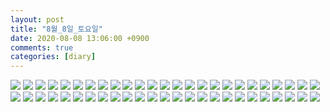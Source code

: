```yaml
---
layout: post
title: "8월_8일_토요일"
date: 2020-08-08 13:06:00 +0900
comments: true 
categories: [diary] 
---
```

![](https://blogfiles.pstatic.net/MjAyMDA4MDhfNzkg/MDAxNTk2ODU5NDgxNDcw.50fAcXTH1qtYIU3lWeroB43eI9gbIiTmNFp1ujC3RlYg.meYKe3V29zolx-I1EanJ6SrCc7YtIXoU1cx7AK0H6Tog.JPEG.hotleve/NaverBlog_20200808_130440_00.jpg?type=w1) 
![](https://blogfiles.pstatic.net/MjAyMDA4MDhfMjQ4/MDAxNTk2ODU5NDgyMzI0.VrxsgrJZNy4tgItDw3h91wDt5qXDN6s86Shnh5ocCeIg.rtVYMEvrLJpeJU8ZnO22Fz1xHIbgy2GsTEB02ul47jYg.JPEG.hotleve/NaverBlog_20200808_130441_01.jpg?type=w1) 
![](https://blogfiles.pstatic.net/MjAyMDA4MDhfNTAg/MDAxNTk2ODU5NDgzOTc5.mATZF9j74klFBwdC1waus6i1dA_4DZ5Qbh-RGhWFrPQg.jSeIMbRFtGL76chV0GYSprNW4-ZS74G7aWr2ppnfPJcg.JPEG.hotleve/NaverBlog_20200808_130442_02.jpg?type=w1) 
![](https://blogfiles.pstatic.net/MjAyMDA4MDhfMjI0/MDAxNTk2ODU5NDg0OTUy.kCA-tlJAxqJYjHci07tTQoF6cE8UORHJBhfUsuzQUd8g.PqxQZ-WCkODFzhUJ2fw4cB0ArKiecsUQLBvmzhssWrkg.JPEG.hotleve/NaverBlog_20200808_130444_03.jpg?type=w1) 
![](https://blogfiles.pstatic.net/MjAyMDA4MDhfMTMx/MDAxNTk2ODU5NDg4NDYy.IdlcvMvNPxyzvAhEa2tJRUCC2EOR7oCGY9kH-7T8hnkg.GseDWs0cBokZbcaOZk27xLhTJukUHeME8rG6Ybl-Q74g.JPEG.hotleve/NaverBlog_20200808_130447_04.jpg?type=w1) 
![](https://blogfiles.pstatic.net/MjAyMDA4MDhfODgg/MDAxNTk2ODU5NDkwOTk1._ZMvNql5N0QEtXymMtGsbtEc3PxKgn4NS-loM2Hed6sg.orJZcQBk-IC0FjvxU7D8ObtoUX7asbX1dx1qnW8uSEQg.JPEG.hotleve/NaverBlog_20200808_130450_05.jpg?type=w1) 
![](https://blogfiles.pstatic.net/MjAyMDA4MDhfMjQz/MDAxNTk2ODU5NDk2Njc1.UKGJE6FBbF-8QlGxyjU82xFW9ln_tUrzVYOzcJIJuVwg.XlAz6z4f1W_Za5i3W6vRsKuHf6r2kxVdOeSy4JBd5pMg.JPEG.hotleve/NaverBlog_20200808_130456_06.jpg?type=w1) 
![](https://blogfiles.pstatic.net/MjAyMDA4MDhfMjg0/MDAxNTk2ODU5NDk3NTIw.jIqUtraiVKKSGiP9h0JmI5ZptdoI1s_FK1Wyt2d4Vb0g.u1i8cqtFkV1RjWaKJaWi-ztvEnAUKx-hKSlug7KLloIg.JPEG.hotleve/NaverBlog_20200808_130456_07.jpg?type=w1) 
![](https://blogfiles.pstatic.net/MjAyMDA4MDhfMjE4/MDAxNTk2ODU5NDk4MjUy.Xc6RhJ4JIwjRIUZoudn_bahq-4Z_oZBOdEHfbFCs0Vwg.TVobyfgDQdnBJdPR2kxZDgP-6V3HPKzZxZaPBmu7ykog.JPEG.hotleve/NaverBlog_20200808_130457_08.jpg?type=w1) 
![](https://blogfiles.pstatic.net/MjAyMDA4MDhfMTQ3/MDAxNTk2ODU5NDk5MTA1.5QZO5BgylYDfv9bfKZ7UlvpOEourrmmNHiDsTnOJzEgg.-bc95KVgsXCaURWrrQlCNgHFlATyX4M4a63r1C93CMgg.JPEG.hotleve/NaverBlog_20200808_130458_09.jpg?type=w1) 
![](https://blogfiles.pstatic.net/MjAyMDA4MDhfODQg/MDAxNTk2ODU5NTA4NjQy.IN5dKmHsYT8PekEitTzvxaT0zoNljte6AzyRKB42JLsg.4gOyDjUZl8JIfsnOmUNJdqG2hE-9OlBcMeet-_5jFTYg.JPEG.hotleve/NaverBlog_20200808_130459_10.jpg?type=w1) 
![](https://blogfiles.pstatic.net/MjAyMDA4MDhfMjQz/MDAxNTk2ODU5NTA5NDg1.nMdO2b_AUYgW9bjrn6CE1sd9X0TEGqEDSKebonuhmSsg.aIEfC3pL9y4ei1LnTHn0SbQ3h5f1yD6acsBwlof3EW0g.JPEG.hotleve/NaverBlog_20200808_130508_11.jpg?type=w1) 
![](https://blogfiles.pstatic.net/MjAyMDA4MDhfNjgg/MDAxNTk2ODU5NTEwNTI2.WdIyWV-FReuhj4gR10wrXhYQMwAWs8bx0cVoPYHXzYgg.DqekCZD1go49zxDuIE8w5p8NkrSqSPaq9u-vGTc76x8g.JPEG.hotleve/NaverBlog_20200808_130510_12.jpg?type=w1) 
![](https://blogfiles.pstatic.net/MjAyMDA4MDhfMTE0/MDAxNTk2ODU5NTExNDQx.jbp9hD4CG46s1KbOIcwZH3RAXAXhC7XQ7TXSH5CXw8Qg.NLIjt3WSO_XwpHq7dAiDGyjjkFYfgRDJLaoo9tOSigAg.JPEG.hotleve/NaverBlog_20200808_130510_13.jpg?type=w1) 
![](https://blogfiles.pstatic.net/MjAyMDA4MDhfNjMg/MDAxNTk2ODU5NTEyNjIw.0kUumtuMFumjz8Wv5-Pp1dYMykEIBIGeRRMLr3f8LiMg.XWSr7t-ntgEHBbxrKcN-ax9Co8GHmpgpk0xEY5wjBcQg.JPEG.hotleve/NaverBlog_20200808_130511_14.jpg?type=w1) 
![](https://blogfiles.pstatic.net/MjAyMDA4MDhfODUg/MDAxNTk2ODU5NTEzNDc4.C9ohaQaz3IXYLgmdL2cnD3de9lNnLg8DFTdBB5NTGgMg.QAL_MFqaSeyemEj4yEITlxUHYTCC899-DbME8CZIQx0g.JPEG.hotleve/NaverBlog_20200808_130512_15.jpg?type=w1) 
![](https://blogfiles.pstatic.net/MjAyMDA4MDhfOTAg/MDAxNTk2ODU5NTE0MzU2.q79bEgCBD7rRa4t5IxRXzWxpcQU6TsGMIBymIx7mYDIg.3WNn5UNEfdObo2pJ785f9TJXaDFpOS7rXvKzodrq4uEg.JPEG.hotleve/NaverBlog_20200808_130513_16.jpg?type=w1) 
![](https://blogfiles.pstatic.net/MjAyMDA4MDhfMjg0/MDAxNTk2ODU5NTE1NzEx.f8yWT1gubLqS2aGq8f0W-VG_EjI1cTDmjRavBXx5KlIg.Lk9ZWXWpRTXn2iKfmHOHmSU-X0lvHmQt5KpnoM6Vqfsg.JPEG.hotleve/NaverBlog_20200808_130514_17.jpg?type=w1) 
![](https://blogfiles.pstatic.net/MjAyMDA4MDhfMTM5/MDAxNTk2ODU5NTI1MTcx.4gMSyQJczSZ4MwdOQ2ESnSDfaMZTk_otW4L0gBcrbJsg.KGUJ9gjiVNMSKfv-AYMbdG341uQyJ2uTJbXlGwN55Iog.JPEG.hotleve/NaverBlog_20200808_130516_18.jpg?type=w1) 
![](https://blogfiles.pstatic.net/MjAyMDA4MDhfMjIz/MDAxNTk2ODU5NTI2MjM3.PbqjsT1p25mmpqxIYYBSo9fT9M0ZT_PSnh_QtBnK4Bog.-NPYDODXiOUnUQ_Ihs0K7oN-uUX88ektoBn4zxLmZP8g.JPEG.hotleve/NaverBlog_20200808_130525_19.jpg?type=w1) 
![](https://blogfiles.pstatic.net/MjAyMDA4MDhfMjg5/MDAxNTk2ODU5NTI3MDUz.LcinbSObDUA3zz9-eJMQm3v20-eP6Kkv2FWX3mbGXtwg.N0ElAtc0Yyufl4OzNOyDHvfkbRBVoirKN_3pkAo4Q9kg.JPEG.hotleve/NaverBlog_20200808_130526_20.jpg?type=w1) 
![](https://blogfiles.pstatic.net/MjAyMDA4MDhfMTY0/MDAxNTk2ODU5NTI3ODQw.G8VLuwAXAEOGPYKaJaIYuK5oWUpzdYzLN-2vnLz2ApEg.AIdA1hbl9Bhr9cppMo58JMfXfWV_6Vf8VXrRmnJwbfkg.JPEG.hotleve/NaverBlog_20200808_130527_21.jpg?type=w1) 
![](https://blogfiles.pstatic.net/MjAyMDA4MDhfMTkz/MDAxNTk2ODU5NTI4NjU0.EU_HU9O4djRzxNQhIM33B8uXHgkY13XBb7r3Ls6IVskg.7dYPjeKjJdKFWYUPxc2HCGvaFBaJDEpEx5noWHVXKz0g.JPEG.hotleve/NaverBlog_20200808_130528_22.jpg?type=w1) 
![](https://blogfiles.pstatic.net/MjAyMDA4MDhfMjgz/MDAxNTk2ODU5NTI5NDg2.Zf8PwpkFZbLo0fiWR2qvbCjEEoe0m-iu6xlscahlNn8g.kRz6eyQDrXAa3OVMgOMkkrXwc9YOxUpdZnFRH_1s5Owg.JPEG.hotleve/NaverBlog_20200808_130528_23.jpg?type=w1) 
![](https://blogfiles.pstatic.net/MjAyMDA4MDhfMjgg/MDAxNTk2ODU5NTMwMzQ3.hpT1cc8959k8JLGUr5CUJOkI4kXJCki0ThuFwqqqf4Eg.MvBp2Z-I2Si76v02IpTBwG9TcRS57hWoedbzBaLdUn0g.JPEG.hotleve/NaverBlog_20200808_130529_24.jpg?type=w1) 
![](https://blogfiles.pstatic.net/MjAyMDA4MDhfMjA4/MDAxNTk2ODU5NTMyNDMw.bn6jknVjjo-VLn9BS-pTQvursnkHM4xRTv5X2_UKuQUg.Pk9iF4XF2q2AAz0RRV9RDd7PqH-SlN5FI8czkbLE8RAg.JPEG.hotleve/NaverBlog_20200808_130531_25.jpg?type=w1) 
![](https://blogfiles.pstatic.net/MjAyMDA4MDhfNjQg/MDAxNTk2ODU5NTM1NzE5.3CTUMufM2jkrgHE-cBrX6MskmPu3GmrTvE6sGds_t1Ig.CIWrQ_hlqeIwH_eDBEN9kuEPtNKf8uBmNvE3JZbvwowg.JPEG.hotleve/NaverBlog_20200808_130535_26.jpg?type=w1) 
![](https://blogfiles.pstatic.net/MjAyMDA4MDhfMjA0/MDAxNTk2ODU5NTM2Mzk3.dL2Hi_bYXFupAvd0VW0xeAC1Ss22H01OB1DdMBGkypQg.o4QqkdAVhvCw0BCw6qCuqrzC34CFI6_191sPHPaAVt0g.JPEG.hotleve/NaverBlog_20200808_130535_27.jpg?type=w1) 
![](https://blogfiles.pstatic.net/MjAyMDA4MDhfMzgg/MDAxNTk2ODU5NTM3MjQ0.YD7xBGZMVjgIFPscr3BRNJWYXy7LhgEZS36dnPOua1Yg.zsVL8x1X4LioUas96FOqfmoNBXjI-yhAJF5mtRy8550g.JPEG.hotleve/NaverBlog_20200808_130536_28.jpg?type=w1) 
![](https://blogfiles.pstatic.net/MjAyMDA4MDhfMjk2/MDAxNTk2ODU5NTM3OTMx.cO-fQQATXEl_WJx4z5tJlKbT4LX8m2Gxp6U46kFg2IIg.5Kbu4jP6qi-DjL9EZ9pARtpd87SWGGVxb8Pl9P7hCWgg.JPEG.hotleve/NaverBlog_20200808_130537_29.jpg?type=w1) 
![](https://blogfiles.pstatic.net/MjAyMDA4MDhfMTU3/MDAxNTk2ODU5NTM5Njgz.vNFjuPa78iqkx8SSqajK5KvMwVrdFdJYRaR0JjbZdUEg.vVc9-r8qPEjZxOtlKDNsOgb63sNAnHVXrjYuPwR2k14g.JPEG.hotleve/NaverBlog_20200808_130538_30.jpg?type=w1) 
![](https://blogfiles.pstatic.net/MjAyMDA4MDhfMjk0/MDAxNTk2ODU5NTQwNzIw.bLCOP_tZ5NC3TWWFPqLxjXI-qhy5m-STjmMra2QLwJIg.KE5RexMSwNn8_GTLQbishRax7kLp3PXapIa0STk4SNAg.JPEG.hotleve/NaverBlog_20200808_130540_31.jpg?type=w1) 
![](https://blogfiles.pstatic.net/MjAyMDA4MDhfMzEg/MDAxNTk2ODU5NTQxNjAx.W2vjXFXAn9lhOD3RrL8wSvK4-s7LSbI1o2S8_5qbivkg.AglxszgMeSBi-qkEkH6L3zO39GhdKdBL5QGuNTaAY_Ag.JPEG.hotleve/NaverBlog_20200808_130541_32.jpg?type=w1) 
![](https://blogfiles.pstatic.net/MjAyMDA4MDhfMjQy/MDAxNTk2ODU5NTQyNjI1.BmDR24eIJUg4yINRKA6AkFPTYfQRQazGnSvZJdBWF6kg.q46DII3qMqMaF5XEEfn8yJ9YPQLFjw9kOKfErfDsjYMg.JPEG.hotleve/NaverBlog_20200808_130542_33.jpg?type=w1) 
![](https://blogfiles.pstatic.net/MjAyMDA4MDhfMjk4/MDAxNTk2ODU5NTQzNzI3.EL2K5SIp5efSripElgFmDcVNn15Fbyav89kVA5peWTgg.7mbezMTXJyZSKh94dgDIAaSLiQMRHkI5R-dqpCXveIwg.JPEG.hotleve/NaverBlog_20200808_130543_34.jpg?type=w1) 
![](https://blogfiles.pstatic.net/MjAyMDA4MDhfMjQ1/MDAxNTk2ODU5NTQ0Njc4.jnyENxHidHO-RljVBrnacC4NsCT5pHrUv9RAqONok5Yg._tk5EIQ-EUXlNUuQp3fPLMU-qaEAs8uXvCbLATSV4Cgg.JPEG.hotleve/NaverBlog_20200808_130544_35.jpg?type=w1) 
![](https://blogfiles.pstatic.net/MjAyMDA4MDhfMjMx/MDAxNTk2ODU5NTQ1NTA0.xjkLdzbe1jPJEStjRMNpHUeHwi5RldQClVFD6HiI3O8g.ddwBFG5Z8hl7WPKXqklSCyemrpx2x-cUL9Q2E4hIs_sg.JPEG.hotleve/NaverBlog_20200808_130544_36.jpg?type=w1) 
![](https://blogfiles.pstatic.net/MjAyMDA4MDhfMjIx/MDAxNTk2ODU5NTQ2MzA0.W8ZdzTH7S4rK1b0Yu9bx2p0XVYyiBh3zl4XY-dKAuJsg.KaOOzTF4QpDqR6s8CpE5RdozLKowpx6bgaZgYUips2kg.JPEG.hotleve/NaverBlog_20200808_130545_37.jpg?type=w1) 
![](https://blogfiles.pstatic.net/MjAyMDA4MDhfODIg/MDAxNTk2ODU5NTQ3MjIy.LdcGjJrKAPKwUn6m9XDlkiaaPZ3X-jejoyBSZfR-_48g.CUJdMauOTylO1klcwhJWdPz1QMDJLSq9be_LrKa7Uzsg.JPEG.hotleve/NaverBlog_20200808_130546_38.jpg?type=w1) 
![](https://blogfiles.pstatic.net/MjAyMDA4MDhfMjk2/MDAxNTk2ODU5NTQ4MTgy.ZUe2Z6sEt7orVkps-7dfbRZWbuU8k1yAquOI2FyuAk4g.237uW65sVWoeS2ByJwYvUYhXTSqHi1P0p6nhuyPybqMg.JPEG.hotleve/NaverBlog_20200808_130547_39.jpg?type=w1) 
![](https://blogfiles.pstatic.net/MjAyMDA4MDhfMTg0/MDAxNTk2ODU5NTQ5MjA4.u5Ba0k4A6CIZoJNtn5pYUX6dIUbzesY-7WIlJsVbLGgg.xJk1nY5-VsiAg3rP7N4mahgqWQK5e0-5aDaDBe00NKQg.JPEG.hotleve/NaverBlog_20200808_130548_40.jpg?type=w1) 
![](https://blogfiles.pstatic.net/MjAyMDA4MDhfOTgg/MDAxNTk2ODU5NTUwMDU0.L4vq6wtiTGUY3vYes5F66oSx2upqEL2ww9uVaSjqQ6Ug.A9i8_rRgiuKQX5B5iibd-zpV-i8RpidYRfK-iIiKKuUg.JPEG.hotleve/NaverBlog_20200808_130549_41.jpg?type=w1) 
![](https://blogfiles.pstatic.net/MjAyMDA4MDhfMjU4/MDAxNTk2ODU5NTUwNzk5.QN3biCIGuCIQHMKuZ4UZ5tYLSbZUpf7D1bPSJi5GgSog.-7CA0AWvFzjSqyk0gsQ3IsWBdnfALmfK7UePCaCVwtsg.JPEG.hotleve/NaverBlog_20200808_130550_42.jpg?type=w1) 
![](https://blogfiles.pstatic.net/MjAyMDA4MDhfNjAg/MDAxNTk2ODU5NTUxNTQy.jZdKIQTgYO7pP_d7fKzSXqn04T7eBaZoaxtfJl52rWYg.l5DWL5LfK5yU36iTMG3tfqNKP5XrDcAdod_sTL_EogIg.JPEG.hotleve/NaverBlog_20200808_130551_43.jpg?type=w1) 
![](https://blogfiles.pstatic.net/MjAyMDA4MDhfMTk0/MDAxNTk2ODU5NTUzNDI5.Ti6nxmEHjOLhuu5_NW__kzWXpyuk4V5W1LnhjpuerxUg.mD8GaZ_mrOZnWVZnQmdLE5P1atUBc9RW7bCbfXfFhHMg.GIF.hotleve/NaverBlog_20200808_130551_44.gif?type=w1) 
![](https://blogfiles.pstatic.net/MjAyMDA4MDhfMTA5/MDAxNTk2ODU5NTU0MTU4.dFfbMQLEKc8_uef1ZRUZIiRaInkAMP6fZUBtJCf_mYQg.B8mdVUE41W3JI_SuueClCsym-lxtuNm76bEvteQHp5sg.JPEG.hotleve/NaverBlog_20200808_130553_45.jpg?type=w1) 
![](https://blogfiles.pstatic.net/MjAyMDA4MDhfMzYg/MDAxNTk2ODU5NTU0ODU4.N7-Fx82NhnNbriWMI0n_iGZgCmIsAe1_l6kugguLOywg.BU87Su5ts5_atoV-cCLKT93VDFm2zStDCmHc5zYIDM8g.JPEG.hotleve/NaverBlog_20200808_130554_46.jpg?type=w1) 
![](https://blogfiles.pstatic.net/MjAyMDA4MDhfMjA4/MDAxNTk2ODU5NTU1NjA3.uIYmZML0thXOA8cgrNFHyOWrw6V-pnW0Chc8y6OcUUwg.VNNcNo8rjCU-LPpi176PmC7GhYe3Qzi8U86mxECwSqcg.JPEG.hotleve/NaverBlog_20200808_130555_47.jpg?type=w1) 
![](https://blogfiles.pstatic.net/MjAyMDA4MDhfMjMz/MDAxNTk2ODU5NTU2Nzk3.x5tAoaoqmmIRZDJ8QO4sHYCsL-Thj8xKdPl5K9syIrIg.4ogc9z46K3-At2A_DSo_JGZ8qZYwyCjPIi6tCZ-pNHQg.JPEG.hotleve/NaverBlog_20200808_130555_48.jpg?type=w1) 
![](https://blogfiles.pstatic.net/MjAyMDA4MDhfMTIg/MDAxNTk2ODU5NTYyMDIw._AEJAUBQbndOa-qBSfiWCv7AHR-JGeOYGqbR_azY_qYg.Nm6Hth289sDzJhwO-M6fWArFm5brH5MHMd7MP4AugrMg.JPEG.hotleve/NaverBlog_20200808_130557_49.jpg?type=w1) 
